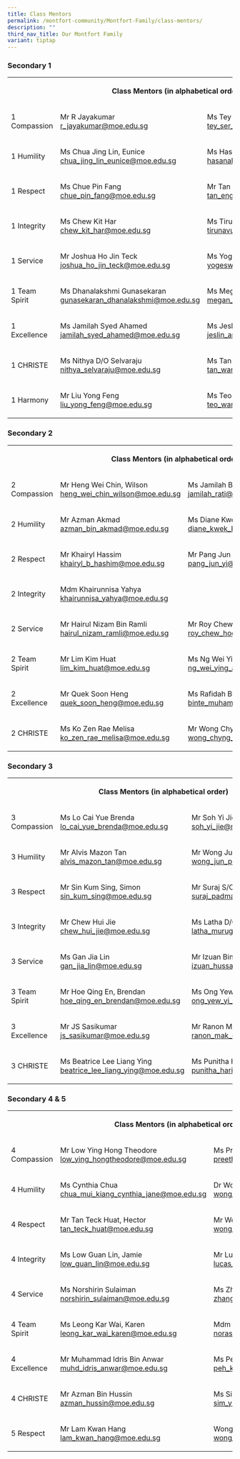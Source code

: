 ```yaml
---
title: Class Mentors
permalink: /montfort-community/Montfort-Family/class-mentors/
description: ""
third_nav_title: Our Montfort Family
variant: tiptap
---
```

<h3>Secondary 1</h3>
<table style="minWidth: 100px">
<colgroup>
<col>
<col>
<col>
<col>
</colgroup>
<tbody>
<tr>
<th rowspan="1" colspan="3">
<p>Class Mentors (in alphabetical order)</p>
</th>
<th rowspan="1" colspan="1">
<p></p>
</th>
</tr>
<tr>
<td rowspan="1" colspan="1">
<p>1 Compassion</p>
</td>
<td rowspan="1" colspan="1">
<p>Mr R Jayakumar
<br><a href="mailto:r_jayakumar@moe.edu.sg" rel="noopener noreferrer nofollow" target="_blank">r_jayakumar@moe.edu.sg</a>
</p>
</td>
<td rowspan="1" colspan="1">
<p>Ms Tey Ser Ling
<br><a href="mailto:tey_ser_ling@moe.edu.sg" rel="noopener noreferrer nofollow" target="_blank">tey_ser_ling@moe.edu.sg</a>
</p>
</td>
<td rowspan="1" colspan="1">
<p>Ms Li Lanting
<br><a href="mailto:li_lanting@moe.edu.sg" rel="noopener noreferrer nofollow" target="_blank">li_lanting@moe.edu.sg</a>
</p>
</td>
</tr>
<tr>
<td rowspan="1" colspan="1">
<p>1 Humility</p>
</td>
<td rowspan="1" colspan="1">
<p>Ms Chua Jing Lin, Eunice
<br><a href="mailto:chua_jing_lin_eunice@moe.edu.sg" rel="noopener noreferrer nofollow" target="_blank">chua_jing_lin_eunice@moe.edu.sg</a>
</p>
</td>
<td rowspan="1" colspan="1">
<p>Ms Hasanah Binte Hassan
<br><a href="mailto:hasanah_hassan@moe.edu.sg" rel="noopener noreferrer nofollow" target="_blank">hasanah_hassan@moe.edu.sg</a>
</p>
</td>
<td rowspan="1" colspan="1">
<p></p>
</td>
</tr>
<tr>
<td rowspan="1" colspan="1">
<p>1 Respect</p>
</td>
<td rowspan="1" colspan="1">
<p>Ms Chue Pin Fang
<br><a href="mailto:chue_pin_fang@moe.edu.sg" rel="noopener noreferrer nofollow" target="_blank">chue_pin_fang@moe.edu.sg</a>
</p>
</td>
<td rowspan="1" colspan="1">
<p>Mr Tan Eng Hwee
<br><a href="mailto:tan_eng_hwee@moe.edu.sg" rel="noopener noreferrer nofollow" target="_blank">tan_eng_hwee@moe.edu.sg</a>
</p>
</td>
<td rowspan="1" colspan="1">
<p>Ms Nurul Aqilah Binte Minhaj
<br><a href="mailto:nurul_aqilah_minhaj@moe.edu.sg" rel="noopener noreferrer nofollow" target="_blank">nurul_aqilah_minhaj@moe.edu.sg</a>
</p>
</td>
</tr>
<tr>
<td rowspan="1" colspan="1">
<p>1 Integrity</p>
</td>
<td rowspan="1" colspan="1">
<p>Ms Chew Kit Har
<br><a href="mailto:chew_kit_har@moe.edu.sg" rel="noopener noreferrer nofollow" target="_blank">chew_kit_har@moe.edu.sg</a>
</p>
</td>
<td rowspan="1" colspan="1">
<p>Ms Tirunavukkarasu Poongodi
<br><a href="mailto:tirunavukkarasu_poongodi@moe.edu.sg" rel="noopener noreferrer nofollow" target="_blank">tirunavukkarasu_poongodi@moe.edu.sg</a>
</p>
</td>
<td rowspan="1" colspan="1">
<p></p>
</td>
</tr>
<tr>
<td rowspan="1" colspan="1">
<p>1 Service</p>
</td>
<td rowspan="1" colspan="1">
<p>Mr Joshua Ho Jin Teck
<br><a href="mailto:joshua_ho_jin_teck@moe.edu.sg" rel="noopener noreferrer nofollow" target="_blank">joshua_ho_jin_teck@moe.edu.sg</a>
</p>
</td>
<td rowspan="1" colspan="1">
<p>Ms Yogeswari Elangovan
<br><a href="mailto:yogeswari_elangovan@moe.edu.sg" rel="noopener noreferrer nofollow" target="_blank">yogeswari_elangovan@moe.edu.sg</a>
</p>
</td>
<td rowspan="1" colspan="1">
<p>Ms Regunathan Niveda
<br><a href="mailto:regunathan_niveda@moe.edu.sg" rel="noopener noreferrer nofollow" target="_blank">regunathan_niveda@moe.edu.sg</a>
</p>
</td>
</tr>
<tr>
<td rowspan="1" colspan="1">
<p>1 Team Spirit</p>
</td>
<td rowspan="1" colspan="1">
<p>Ms Dhanalakshmi Gunasekaran
<br><a href="mailto:gunasekaran_dhanalakshmi@moe.edu.sg" rel="noopener noreferrer nofollow" target="_blank">gunasekaran_dhanalakshmi@moe.edu.sg</a>
</p>
</td>
<td rowspan="1" colspan="1">
<p>Ms Megan Tan Shu Ning
<br><a href="mailto:megan_tan_shu_ning@moe.edu.sg" rel="noopener noreferrer nofollow" target="_blank">megan_tan_shu_ning@moe.edu.sg</a>
</p>
</td>
<td rowspan="1" colspan="1">
<p>Mr Kwok Kar Hou Matthew
<br><a href="mailto:kwok_kar_hou_mathew@moe.edu.sg" rel="noopener noreferrer nofollow" target="_blank">kwok_kar_hou_mathew@moe.edu.sg</a>
</p>
</td>
</tr>
<tr>
<td rowspan="1" colspan="1">
<p>1 Excellence</p>
</td>
<td rowspan="1" colspan="1">
<p>Ms Jamilah Syed Ahamed <a href="mailto:jamilah_syed_ahamed@moe.edu.sg" rel="noopener noreferrer nofollow" target="_blank">jamilah_syed_ahamed@moe.edu.sg</a>
</p>
</td>
<td rowspan="1" colspan="1">
<p>Ms Jeslin Ang Hui Min
<br><a href="mailto:jeslin_ang_hui_min@moe.edu.sg" rel="noopener noreferrer nofollow" target="_blank">jeslin_ang_hui_min@moe.edu.sg</a>
</p>
</td>
<td rowspan="1" colspan="1">
<p></p>
</td>
</tr>
<tr>
<td rowspan="1" colspan="1">
<p>1 CHRISTE</p>
</td>
<td rowspan="1" colspan="1">
<p>Ms Nithya D/O Selvaraju
<br><a href="mailto:nithya_selvaraju@moe.edu.sg" rel="noopener noreferrer nofollow" target="_blank">nithya_selvaraju@moe.edu.sg</a>
</p>
</td>
<td rowspan="1" colspan="1">
<p>Ms Tan Wan Sim
<br><a href="mailto:tan_wan_sim_a@moe.edu.sg" rel="noopener noreferrer nofollow" target="_blank">tan_wan_sim_a@moe.edu.sg</a>
</p>
</td>
<td rowspan="1" colspan="1">
<p>Ms Lim Xi, Morgan
<br><a href="mailto:lim_xi_morgan@moe.edu.sg" rel="noopener noreferrer nofollow" target="_blank">lim_xi_morgan@moe.edu.sg</a>
</p>
</td>
</tr>
<tr>
<td rowspan="1" colspan="1">
<p>1 Harmony</p>
</td>
<td rowspan="1" colspan="1">
<p>Mr Liu Yong Feng
<br><a href="mailto:liu_yong_feng@moe.edu.sg" rel="noopener noreferrer nofollow" target="_blank">liu_yong_feng@moe.edu.sg</a>
</p>
</td>
<td rowspan="1" colspan="1">
<p>Ms Teo Wan Lin
<br><a href="mailto:teo_wan_lin@moe.edu.sg" rel="noopener noreferrer nofollow" target="_blank">teo_wan_lin@moe.edu.sg</a>
</p>
</td>
<td rowspan="1" colspan="1">
<p></p>
</td>
</tr>
</tbody>
</table>
<h3>Secondary 2</h3>
<table style="minWidth: 100px">
<colgroup>
<col>
<col>
<col>
<col>
</colgroup>
<tbody>
<tr>
<th rowspan="1" colspan="3">
<p>Class Mentors (in alphabetical order)</p>
</th>
<th rowspan="1" colspan="1">
<p></p>
</th>
</tr>
<tr>
<td rowspan="1" colspan="1">
<p>2 Compassion</p>
</td>
<td rowspan="1" colspan="1">
<p>Mr Heng Wei Chin, Wilson
<br><a href="mailto:heng_wei_chin_wilson@moe.edu.sg" rel="noopener noreferrer nofollow" target="_blank">heng_wei_chin_wilson@moe.edu.sg</a>
</p>
</td>
<td rowspan="1" colspan="1">
<p>Ms Jamilah Bte Rati
<br><a href="mailto:jamilah_rati@moe.edu.sg" rel="noopener noreferrer nofollow" target="_blank">jamilah_rati@moe.edu.sg</a>
</p>
</td>
<td rowspan="1" colspan="1">
<p></p>
</td>
</tr>
<tr>
<td rowspan="1" colspan="1">
<p>2 Humility</p>
</td>
<td rowspan="1" colspan="1">
<p>Mr Azman Akmad
<br><a href="mailto:azman_bin_akmad@moe.edu.sg" rel="noopener noreferrer nofollow" target="_blank">azman_bin_akmad@moe.edu.sg</a>
</p>
</td>
<td rowspan="1" colspan="1">
<p>Ms Diane Kwek Kheng Hwee
<br><a href="mailto:diane_kwek_kheng_hwee@moe.edu.sg" rel="noopener noreferrer nofollow" target="_blank">diane_kwek_kheng_hwee@moe.edu.sg</a>
</p>
</td>
<td rowspan="1" colspan="1">
<p></p>
</td>
</tr>
<tr>
<td rowspan="1" colspan="1">
<p>2 Respect</p>
</td>
<td rowspan="1" colspan="1">
<p>Mr Khairyl Hassim <a href="mailto:khairyl_b_hashim@moe.edu.sg" rel="noopener noreferrer nofollow" target="_blank">khairyl_b_hashim@moe.edu.sg</a>
</p>
</td>
<td rowspan="1" colspan="1">
<p>Mr Pang Jun Yi
<br><a href="mailto:pang_jun_yi@moe.edu.sg" rel="noopener noreferrer nofollow" target="_blank">pang_jun_yi@moe.edu.sg</a>
</p>
</td>
<td rowspan="1" colspan="1">
<p></p>
</td>
</tr>
<tr>
<td rowspan="1" colspan="1">
<p>2 Integrity</p>
</td>
<td rowspan="1" colspan="1">
<p>Mdm Khairunnisa Yahya
<br><a href="mailto:khairunnisa_yahya@moe.edu.sg" rel="noopener noreferrer nofollow" target="_blank">khairunnisa_yahya@moe.edu.sg</a>
</p>
</td>
<td rowspan="1" colspan="1">
<p></p>
</td>
<td rowspan="1" colspan="1">
<p></p>
</td>
</tr>
<tr>
<td rowspan="1" colspan="1">
<p>2 Service</p>
</td>
<td rowspan="1" colspan="1">
<p>Mr Hairul Nizam Bin Ramli
<br><a href="mailto:hairul_nizam_ramli@moe.edu.sg" rel="noopener noreferrer nofollow" target="_blank">hairul_nizam_ramli@moe.edu.sg</a>
</p>
</td>
<td rowspan="1" colspan="1">
<p>Mr Roy Chew Hock Wu
<br><a href="mailto:roy_chew_hock_wu@moe.edu.sg" rel="noopener noreferrer nofollow" target="_blank">roy_chew_hock_wu@moe.edu.sg</a>
</p>
</td>
<td rowspan="1" colspan="1">
<p></p>
</td>
</tr>
<tr>
<td rowspan="1" colspan="1">
<p>2 Team Spirit</p>
</td>
<td rowspan="1" colspan="1">
<p>Mr Lim Kim Huat
<br><a href="mailto:lim_kim_huat@moe.edu.sg" rel="noopener noreferrer nofollow" target="_blank">lim_kim_huat@moe.edu.sg</a>
</p>
</td>
<td rowspan="1" colspan="1">
<p>Ms Ng Wei Ying
<br><a href="mailto:ng_wei_ying_a@moe.edu.sg" rel="noopener noreferrer nofollow" target="_blank">ng_wei_ying_a@moe.edu.sg</a>
</p>
</td>
<td rowspan="1" colspan="1">
<p></p>
</td>
</tr>
<tr>
<td rowspan="1" colspan="1">
<p>2 Excellence</p>
</td>
<td rowspan="1" colspan="1">
<p>Mr Quek Soon Heng
<br><a href="mailto:quek_soon_heng@moe.edu.sg" rel="noopener noreferrer nofollow" target="_blank">quek_soon_heng@moe.edu.sg</a>
</p>
</td>
<td rowspan="1" colspan="1">
<p>Ms Rafidah Bte Muhammad Nasir
<br><a href="mailto:binte_muhammad_nasir_rafidah@moe.edu.sg" rel="noopener noreferrer nofollow" target="_blank">binte_muhammad_nasir_rafidah@moe.edu.sg</a>
</p>
</td>
<td rowspan="1" colspan="1">
<p></p>
</td>
</tr>
<tr>
<td rowspan="1" colspan="1">
<p>2 CHRISTE</p>
</td>
<td rowspan="1" colspan="1">
<p>Ms Ko Zen Rae Melisa
<br><a href="mailto:ko_zen_rae_melisa@moe.edu.sg" rel="noopener noreferrer nofollow" target="_blank">ko_zen_rae_melisa@moe.edu.sg</a>
</p>
</td>
<td rowspan="1" colspan="1">
<p>Mr Wong Chyng Shiau Kenny
<br><a href="mailto:wong_chyng_shiau@moe.edu.sg" rel="noopener noreferrer nofollow" target="_blank">wong_chyng_shiau@moe.edu.sg</a>
</p>
</td>
<td rowspan="1" colspan="1">
<p>Ms Bose Sayori
<br><a href="mailto:sayori_bose@moe.edu.sg" rel="noopener noreferrer nofollow" target="_blank">sayori_bose@moe.edu.sg</a>
</p>
</td>
</tr>
</tbody>
</table>
<h3>Secondary 3</h3>
<table style="minWidth: 75px">
<colgroup>
<col>
<col>
<col>
</colgroup>
<tbody>
<tr>
<th rowspan="1" colspan="3">
<p>Class Mentors (in alphabetical order)</p>
</th>
</tr>
<tr>
<td rowspan="1" colspan="1">
<p>3 Compassion</p>
</td>
<td rowspan="1" colspan="1">
<p>Ms Lo Cai Yue Brenda
<br><a href="mailto:lo_cai_yue_brenda@moe.edu.sg" rel="noopener noreferrer nofollow" target="_blank">lo_cai_yue_brenda@moe.edu.sg</a>
</p>
</td>
<td rowspan="1" colspan="1">
<p>Mr Soh Yi Jie
<br><a href="mailto:soh_yi_jie@moe.edu.sg" rel="noopener noreferrer nofollow" target="_blank">soh_yi_jie@moe.edu.sg</a>
</p>
</td>
</tr>
<tr>
<td rowspan="1" colspan="1">
<p>3 Humility</p>
</td>
<td rowspan="1" colspan="1">
<p>Mr Alvis Mazon Tan
<br><a href="mailto:alvis_mazon_tan@moe.edu.sg" rel="noopener noreferrer nofollow" target="_blank">alvis_mazon_tan@moe.edu.sg</a>
</p>
</td>
<td rowspan="1" colspan="1">
<p>Mr Wong Jun Pei, Nicholas
<br><a href="mailto:wong_jun_pei_nicholas@moe.edu.sg" rel="noopener noreferrer nofollow" target="_blank">wong_jun_pei_nicholas@moe.edu.sg</a>
</p>
</td>
</tr>
<tr>
<td rowspan="1" colspan="1">
<p>3 Respect</p>
</td>
<td rowspan="1" colspan="1">
<p>Mr Sin Kum Sing, Simon
<br><a href="mailto:sin_kum_sing@moe.edu.sg" rel="noopener noreferrer nofollow" target="_blank">sin_kum_sing@moe.edu.sg</a>
</p>
</td>
<td rowspan="1" colspan="1">
<p>Mr Suraj S/O Padman
<br><a href="mailto:suraj_padman@moe.edu.sg" rel="noopener noreferrer nofollow" target="_blank">suraj_padman@moe.edu.sg</a>
</p>
</td>
</tr>
<tr>
<td rowspan="1" colspan="1">
<p>3 Integrity</p>
</td>
<td rowspan="1" colspan="1">
<p>Mr Chew Hui Jie
<br><a href="mailto:chew_hui_jie@moe.edu.sg" rel="noopener noreferrer nofollow" target="_blank">chew_hui_jie@moe.edu.sg</a>
</p>
</td>
<td rowspan="1" colspan="1">
<p>Ms Latha D/O Murugiah
<br><a href="mailto:latha_murugiah@moe.edu.sg" rel="noopener noreferrer nofollow" target="_blank">latha_murugiah@moe.edu.sg</a>
</p>
</td>
</tr>
<tr>
<td rowspan="1" colspan="1">
<p>3 Service</p>
</td>
<td rowspan="1" colspan="1">
<p>Ms Gan Jia Lin
<br><a href="mailto:gan_jia_lin@moe.edu.sg" rel="noopener noreferrer nofollow" target="_blank">gan_jia_lin@moe.edu.sg</a>
</p>
</td>
<td rowspan="1" colspan="1">
<p>Mr Izuan Bin Hussain Bagarib
<br><a href="mailto:izuan_hussain_bagarib@moe.edu.sg" rel="noopener noreferrer nofollow" target="_blank">izuan_hussain_bagarib@moe.edu.sg</a>
</p>
</td>
</tr>
<tr>
<td rowspan="1" colspan="1">
<p>3 Team Spirit</p>
</td>
<td rowspan="1" colspan="1">
<p>Mr Hoe Qing En, Brendan
<br><a href="mailto:hoe_qing_en_brendan@moe.edu.sg" rel="noopener noreferrer nofollow" target="_blank">hoe_qing_en_brendan@moe.edu.sg</a>
</p>
</td>
<td rowspan="1" colspan="1">
<p>Ms Ong Yew Yi Eve
<br><a href="mailto:ong_yew_yi_eve@moe.edu.sg" rel="noopener noreferrer nofollow" target="_blank">ong_yew_yi_eve@moe.edu.sg</a>
</p>
</td>
</tr>
<tr>
<td rowspan="1" colspan="1">
<p>3 Excellence</p>
</td>
<td rowspan="1" colspan="1">
<p>Mr JS Sasikumar
<br><a href="mailto:js_sasikumar@moe.edu.sg" rel="noopener noreferrer nofollow" target="_blank">js_sasikumar@moe.edu.sg</a>
</p>
</td>
<td rowspan="1" colspan="1">
<p>Mr Ranon Mak Enhao
<br><a href="mailto:ranon_mak_enhao@moe.edu.sg" rel="noopener noreferrer nofollow" target="_blank">ranon_mak_enhao@moe.edu.sg</a>
</p>
</td>
</tr>
<tr>
<td rowspan="1" colspan="1">
<p>3 CHRISTE</p>
</td>
<td rowspan="1" colspan="1">
<p>Ms Beatrice Lee Liang Ying
<br><a href="mailto:beatrice_lee_liang_ying@moe.edu.sg" rel="noopener noreferrer nofollow" target="_blank">beatrice_lee_liang_ying@moe.edu.sg</a>
</p>
<p></p>
</td>
<td rowspan="1" colspan="1">
<p>Ms Punitha Haridas
<br><a href="mailto:punitha_haridas@moe.edu.sg" rel="noopener noreferrer nofollow" target="_blank">punitha_haridas@moe.edu.sg</a>
</p>
</td>
</tr>
</tbody>
</table>
<h3>Secondary 4 &amp; 5</h3>
<table style="minWidth: 75px">
<colgroup>
<col>
<col>
<col>
</colgroup>
<tbody>
<tr>
<th rowspan="1" colspan="3">
<p>Class Mentors (in alphabetical order)</p>
</th>
</tr>
<tr>
<td rowspan="1" colspan="1">
<p>4 Compassion</p>
</td>
<td rowspan="1" colspan="1">
<p>Mr Low Ying Hong Theodore
<br><a href="mailto:low_ying_hongtheodore@moe.edu.sg" rel="noopener noreferrer nofollow" target="_blank">low_ying_hongtheodore@moe.edu.sg</a>
</p>
</td>
<td rowspan="1" colspan="1">
<p>Ms Preetha d/o Preklathan
<br><a href="mailto:preetha_preklathan@moe.edu.sg" rel="noopener noreferrer nofollow" target="_blank">preetha_preklathan@moe.edu.sg</a>
</p>
</td>
</tr>
<tr>
<td rowspan="1" colspan="1">
<p>4 Humility</p>
</td>
<td rowspan="1" colspan="1">
<p>Ms Cynthia Chua
<br><a href="mailto:chua_mui_kiang_cynthia_jane@moe.edu.sg" rel="noopener noreferrer nofollow" target="_blank">chua_mui_kiang_cynthia_jane@moe.edu.sg</a>
</p>
</td>
<td rowspan="1" colspan="1">
<p>Dr Wong De Wei, Shawn
<br><a href="mailto:wong_de_wei_shawn@moe.edu.sg" rel="noopener noreferrer nofollow" target="_blank">wong_de_wei_shawn@moe.edu.sg</a>
</p>
</td>
</tr>
<tr>
<td rowspan="1" colspan="1">
<p>4 Respect</p>
</td>
<td rowspan="1" colspan="1">
<p>Mr Tan Teck Huat, Hector
<br><a href="mailto:tan_teck_huat@moe.edu.sg" rel="noopener noreferrer nofollow" target="_blank">tan_teck_huat@moe.edu.sg</a>
</p>
</td>
<td rowspan="1" colspan="1">
<p>Mr Wong Yong Zhao Caleb
<br><a href="mailto:wong_yong_zhao_caleb@moe.edu.sg" rel="noopener noreferrer nofollow" target="_blank">wong_yong_zhao_caleb@moe.edu.sg</a>
</p>
</td>
</tr>
<tr>
<td rowspan="1" colspan="1">
<p>4 Integrity</p>
</td>
<td rowspan="1" colspan="1">
<p>Ms Low Guan Lin, Jamie
<br><a href="mailto:low_guan_lin@moe.edu.sg" rel="noopener noreferrer nofollow" target="_blank">low_guan_lin@moe.edu.sg</a>
</p>
</td>
<td rowspan="1" colspan="1">
<p>Mr Lucas Tang An Sheng
<br><a href="mailto:lucas_tang_an_sheng@moe.edu.sg" rel="noopener noreferrer nofollow" target="_blank">lucas_tang_an_sheng@moe.edu.sg</a>
</p>
</td>
</tr>
<tr>
<td rowspan="1" colspan="1">
<p>4 Service</p>
</td>
<td rowspan="1" colspan="1">
<p>Ms Norshirin Sulaiman
<br><a href="mailto:norshirin_sulaiman@moe.edu.sg" rel="noopener noreferrer nofollow" target="_blank">norshirin_sulaiman@moe.edu.sg</a>
</p>
</td>
<td rowspan="1" colspan="1">
<p>Ms Zhang Wenjie
<br><a href="mailto:zhang_wenjie@moe.edu.sg" rel="noopener noreferrer nofollow" target="_blank">zhang_wenjie@moe.edu.sg</a>
</p>
</td>
</tr>
<tr>
<td rowspan="1" colspan="1">
<p>4 Team Spirit</p>
</td>
<td rowspan="1" colspan="1">
<p>Ms Leong Kar Wai, Karen
<br><a href="mailto:leong_kar_wai_karen@moe.edu.sg" rel="noopener noreferrer nofollow" target="_blank">leong_kar_wai_karen@moe.edu.sg</a>
</p>
</td>
<td rowspan="1" colspan="1">
<p>Mdm Norasikin Awang
<br><a href="mailto:norasikin_awang@moe.edu.sg" rel="noopener noreferrer nofollow" target="_blank">norasikin_awang@moe.edu.sg</a>
</p>
</td>
</tr>
<tr>
<td rowspan="1" colspan="1">
<p>4 Excellence</p>
</td>
<td rowspan="1" colspan="1">
<p>Mr Muhammad Idris Bin Anwar
<br><a href="mailto:muhd_idris_anwar@moe.edu.sg" rel="noopener noreferrer nofollow" target="_blank">muhd_idris_anwar@moe.edu.sg</a>
</p>
</td>
<td rowspan="1" colspan="1">
<p>Ms Peh Kaijia Celine
<br><a href="mailto:peh_kaijia@moe.edu.sg" rel="noopener noreferrer nofollow" target="_blank">peh_kaijia@moe.edu.sg</a>
</p>
</td>
</tr>
<tr>
<td rowspan="1" colspan="1">
<p>4 CHRISTE</p>
</td>
<td rowspan="1" colspan="1">
<p>Mr Azman Bin Hussin
<br><a href="mailto:azman_hussin@moe.edu.sg" rel="noopener noreferrer nofollow" target="_blank">azman_hussin@moe.edu.sg</a>
</p>
</td>
<td rowspan="1" colspan="1">
<p>Ms Sim Yuan Qi
<br><a href="mailto:sim_yuan_qi@moe.edu.sg" rel="noopener noreferrer nofollow" target="_blank">sim_yuan_qi@moe.edu.sg</a>
</p>
</td>
</tr>
<tr>
<td rowspan="1" colspan="1">
<p>5 Respect</p>
</td>
<td rowspan="1" colspan="1">
<p>Mr Lam Kwan Hang
<br><a href="mailto:lam_kwan_hang@moe.edu.sg" rel="noopener noreferrer nofollow" target="_blank">lam_kwan_hang@moe.edu.sg</a>
</p>
</td>
<td rowspan="1" colspan="1">
<p>Wong Boon Chong, Kenny
<br><a href="mailto:wong_boon_chong_kenny@moe.edu.sg" rel="noopener noreferrer nofollow" target="_blank">wong_boon_chong_kenny@moe.edu.sg</a>
</p>
</td>
</tr>
</tbody>
</table>
<p></p>